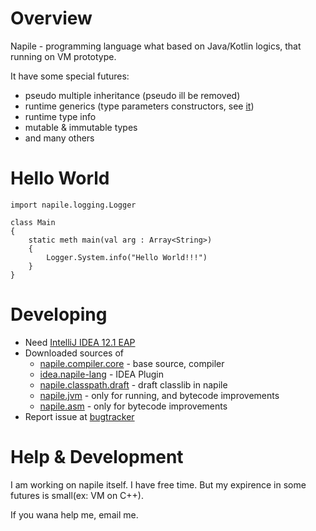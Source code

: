 # Overview

Napile - programming language what based on Java/Kotlin logics, that running on VM prototype.

It have some special futures:

 * pseudo multiple inheritance (pseudo ill be removed)
 * runtime generics (type parameters constructors, see [it](https://github.com/napile-lang/napile.classpath.draft/blob/master/src/testgen/napile/codegenTest/typeParameterTest/TWithConstructorTest.ns))
 * runtime type info
 * mutable & immutable types
 * and many others

# Hello World

```
import napile.logging.Logger

class Main
{
	static meth main(val arg : Array<String>)
	{
		Logger.System.info("Hello World!!!")
	}
}
```

# Developing

 * Need [IntelliJ IDEA 12.1 EAP](http://confluence.jetbrains.com/display/IDEADEV/IDEA+12.1+EAP)
 * Downloaded sources of
    * [napile.compiler.core](https://github.com/napile-lang/napile.compiler.core) - base source, compiler
    * [idea.napile-lang](https://github.com/napile-lang/idea.napile-lang) - IDEA Plugin
    * [napile.classpath.draft](https://github.com/napile-lang/napile.classpath.draft) - draft classlib in napile
    * [napile.jvm](https://github.com/napile-lang/napile.jvm) - only for running, and bytecode improvements
    * [napile.asm](https://github.com/napile-lang/napile.asm) - only for bytecode improvements
 * Report issue at [bugtracker](http://napile.myjetbrains.com/)
# Help & Development

I am working on napile itself. I have free time. But my expirence in some futures is small(ex: VM on C++).

If you wana help me, email me.